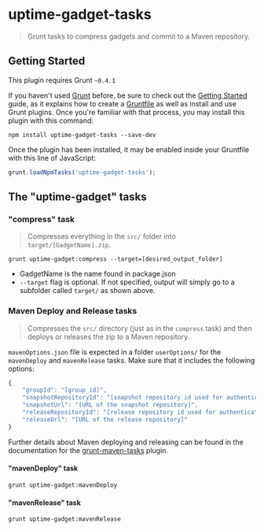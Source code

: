 # uptime-gadget-tasks

> Grunt tasks to compress gadgets and commit to a Maven repository.

## Getting Started
This plugin requires Grunt `~0.4.1`

If you haven't used [Grunt](http://gruntjs.com/) before, be sure to check out the [Getting Started](http://gruntjs.com/getting-started) guide, as it explains how to create a [Gruntfile](http://gruntjs.com/sample-gruntfile) as well as install and use Grunt plugins. Once you're familiar with that process, you may install this plugin with this command:

```shell
npm install uptime-gadget-tasks --save-dev
```

Once the plugin has been installed, it may be enabled inside your Gruntfile with this line of JavaScript:

```js
grunt.loadNpmTasks('uptime-gadget-tasks');
```

## The "uptime-gadget" tasks

### "compress" task
> Compresses everything in the `src/` folder into `target/[GadgetName].zip`. 

```shell
grunt uptime-gadget:compress --target=[desired_output_folder]
```
- GadgetName is the name found in package.json
- `--target` flag is optional.  If not specified, output will simply go to a subfolder called `target/` as shown above.

### Maven Deploy and Release tasks
> Compresses the `src/` directory (just as in the `compress` task) and then deploys or releases the zip to a Maven repository.


`mavenOptions.json` file is expected in a folder `userOptions/` for the `mavenDeploy` and `mavenRelease` tasks.  Make sure that it includes the following options:
```js
{
	"groupId": "[group_id]",
	"snapshotRepositoryId": "[snapshot repository id used for authentication purposes, as pulled from ~/.m2/settings.xml]",
	"snapshotUrl": "[URL of the snapshot repository]",
	"releaseRepositoryId": "[release repository id used for authentication purposes, as pulled from ~/.m2/settings.xml]",
	"releaseUrl": "[URL of the release repository]"
}
```

Further details about Maven deploying and releasing can be found in the documentation for the [grunt-maven-tasks](https://github.com/smh/grunt-maven-tasks) plugin.

#### "mavenDeploy" task
```shell
grunt uptime-gadget:mavenDeploy
```

#### "mavenRelease" task
```shell
grunt uptime-gadget:mavenRelease
```
